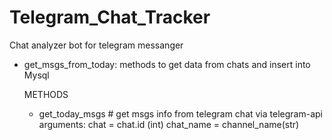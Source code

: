 # Telegram_Chat_Tracker
Chat analyzer bot for telegram messanger

* get_msgs_from_today: methods to get data from chats and insert into Mysql

  METHODS
  - get_today_msgs # get msgs info from telegram chat via telegram-api
    arguments:  chat = chat.id (int)
                chat_name = channel_name(str)


